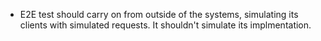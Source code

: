 - E2E test should carry on from outside of the systems, simulating its clients with simulated requests. It shouldn't simulate its implmentation.